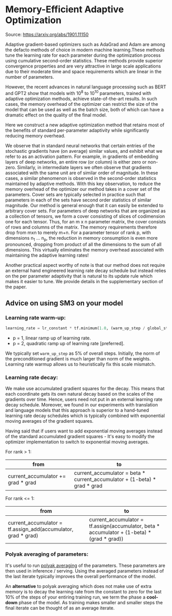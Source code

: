# Memory-Efficient Adaptive Optimization

Source: https://arxiv.org/abs/1901.11150

Adaptive gradient-based optimizers such as AdaGrad and Adam are among the
defacto methods of choice in modern machine learning.These methods tune the learning rate for each parameter during the optimization process using cumulative second-order statistics. These methods provide superior convergence properties and are very attractive in large scale applications due to their moderate time and space requirements which are linear in the number of parameters.


However, the recent advances in natural language processing such as BERT and GPT2 show that models with 10<sup>8</sup> to 10<sup>10</sup> parameters, trained with adaptive optimization methods, achieve state-of-the-art results. In such cases, the memory overhead of the optimizer can restrict the size of the model that can be used as well as the batch size, both of which can have a dramatic effect on the quality of the final model.


Here we construct a new adaptive optimization method that retains most of the benefits of standard per-parameter adaptivity while significantly reducing memory overhead.


We observe that in standard neural networks that certain entries of the stochastic gradients have (on average) similar values, and exhibit what we refer to as an activation pattern. For example, in gradients of embedding layers of deep networks, an entire row (or column) is either zero or non-zero. Similarly, in intermediate layers we often observe that gradients associated with the same unit are of similar order of magnitude. In these cases, a similar phenomenon is observed in the second-order statistics maintained by adaptive methods. With this key observation, to reduce the memory overhead of the optimizer our method takes in a cover set of the parameters. Cover sets are typically selected in practice such that parameters in each of the sets have second order statistics of similar magnitude. Our method is general enough that it can easily be extended to arbitrary cover sets. For parameters of deep networks that are organized as a collection of tensors, we form a cover consisting of slices of codimension one for each tensor. Thus, for an m x n parameter matrix, the cover consists of rows and columns of the matrix. The memory requirements therefore drop from mxn to merely m+n. For a parameter tensor of rank p, with dimensions n<sub>1</sub>  ...   n<sub>p</sub>, the reduction in memory consumption is even more pronounced, dropping from product of all the dimensions to the sum of all dimensions. This virtually eliminates the memory overhead associated with maintaining the adaptive learning rates!

Another practical aspect worthy of note is that our method does not require an external hand engineered learning rate decay schedule but instead relies on the per parameter adaptivity that is natural to its update rule which makes it easier to tune. We provide details in the supplementary section of the paper.

## Advice on using SM3 on your model

### Learning rate warm-up:

```python
learning_rate = lr_constant * tf.minimum(1.0, (warm_up_step / global_step) ** p)
```

* p = 1, linear ramp up of learning rate.
* p = 2, quadratic ramp up of learning rate [preferred].

We typically set `warm_up_step` as 5% of overall steps. Initially, the norm of the preconditioned gradient is much larger than norm of the weights. Learning rate warmup allows us to heuristically fix this scale mismatch.

### Learning rate decay:

We make use accumulated gradient squares for the decay. This means that each coordinate gets its own natural decay based on the scales of the gradients over time. Hence, users need not put in an external learning rate decay schedule. Moreover, we found in our experiments with translation and language models that this approach is superior to a hand-tuned learning rate decay schedules which is typically combined with exponential moving averages of the gradient squares.

Having said that if users want to add exponential moving averages instead of the standard accumulated gradient squares - It's easy to modify the optimizer implementation to switch to exponential moving averages.

For rank > 1:

|            from                     |                  to                 |
|-------------------------------------|-------------------------------------|
|  current_accumulator += grad * grad |  current_accumulator = beta * current_accumulator + (1-beta) * grad * grad |


For rank <= 1:


|            from                     |                  to                 |
|-------------------------------------|-------------------------------------|
|  current_accumulator = tf.assign_add(accumulator, grad * grad) |   current_accumulator = tf.assign(accumulator, beta * accumulator + (1-beta) * (grad * grad)) |


### Polyak averaging of parameters: 
It's useful to run [polyak averaging](https://www.tensorflow.org/api_docs/python/tf/train/ExponentialMovingAverage) of the parameters. These parameters are then used in inference / serving. Using the averaged parameters instead of the last iterate typically improves the overall performance of the model.

An **alternative** to polyak averaging which does not make use of extra memory is to decay the learning rate from the constant to zero for the last 10% of the steps of your entiring training run, we term the phase a **cool-down** phase of the model. As training makes smaller and smaller steps the final iterate can be thought of as an average iterate.
